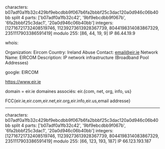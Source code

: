 characters: b07adf0a1fb32c429bf9ebcdbb9f067b6fa2bbbf25c3dac120a0d946c06b40bb
split 4 parts: ['b07adf0a1fb32c42', '9bf9ebcdbb9f067b', '6fa2bbbf25c3dac1', '20a0d946c06b40bb']
integers: [12716721732408519746, 11239273613928367739, 8044198314083867329, 2351117903386591419]
modulo 255: [86, 44, 19, 9]
IP 86.44.19.9

whois: 

Organization: Eircom
Country: Ireland
Abuse Contact: email@eir.ie
Network Name: EIRCOM
Description: IP network infrastructure (Broadband Pool Addresses)

google: EIRCOM

https://www.eir.ie

domain = eir.ie
domaines associés: eir.{com, net, org, info, us}



FCC{eir.ie,eir.com,eir.net,eir.org,eir.info,eir.us,email addresse}


------------------------------------------------------------------------------
characters: b07adf0a1fb32c429bf9ebcdbb9f067b6fa2bbbf25c3dac120a0d946c06b40bb
split 4 parts: ['b07adf0a1fb32c42', '9bf9ebcdbb9f067b', '6fa2bbbf25c3dac1', '20a0d946c06b40bb']
integers: [12716721732408519746, 11239273613928367739, 8044198314083867329, 2351117903386591419]
modulo 255: [66, 123, 193, 187]
IP 66.123.193.187